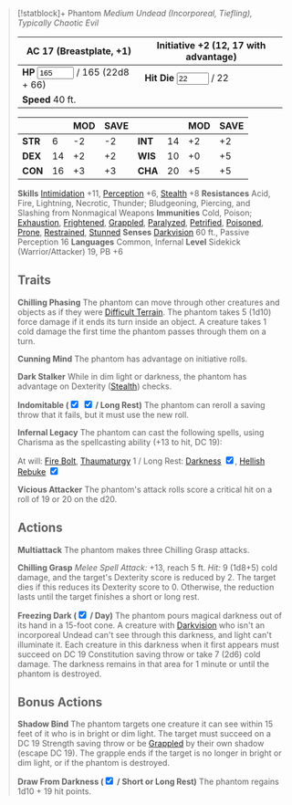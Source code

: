> [!statblock]+ Phantom
> *Medium Undead (Incorporeal, Tiefling), Typically Chaotic Evil*
> 
> |**AC** 17 (Breastplate, +1)|**Initiative** +2 (12, 17 with advantage)|
> |---|---|
> |**HP** <input type="number" step="1" min="0" max="165" placeholder="#" value="165" /> / 165 (22d8 + 66)|**Hit Die** <input type="number" step="1" min="0" max="22" placeholder="#" value="22" /> / 22|
> |**Speed** 40 ft.||
> 
> |||MOD|SAVE|||MOD|SAVE|
> |---|---|---|---|---|---|---|---|
> |**STR**|6|-2|-2|**INT**|14|+2|+2|
> |**DEX**|14|+2|+2|**WIS**|10|+0|+5|
> |**CON**|16|+3|+3|**CHA**|20|+5|+5|
> 
> **Skills** [Intimidation](https://www.dndbeyond.com/sources/dnd/free-rules/playing-the-game#Skills) +11, [Perception](https://www.dndbeyond.com/sources/dnd/free-rules/playing-the-game#Skills) +6, [Stealth](https://www.dndbeyond.com/sources/dnd/free-rules/playing-the-game#Skills) +8
> **Resistances** Acid, Fire, Lightning, Necrotic, Thunder; Bludgeoning, Piercing, and Slashing from Nonmagical Weapons
> **Immunities** Cold, Poison; [Exhaustion](https://www.dndbeyond.com/sources/dnd/free-rules/rules-glossary#ExhaustionCondition), [Frightened](https://www.dndbeyond.com/sources/dnd/free-rules/rules-glossary#FrightenedCondition), [Grappled](https://www.dndbeyond.com/sources/dnd/free-rules/rules-glossary#GrappledCondition), [Paralyzed](https://www.dndbeyond.com/sources/dnd/free-rules/rules-glossary#ParalyzedCondition), [Petrified](https://www.dndbeyond.com/sources/dnd/free-rules/rules-glossary#PetrifiedCondition), [Poisoned](https://www.dndbeyond.com/sources/dnd/free-rules/rules-glossary#PoisonedCondition), [Prone](https://www.dndbeyond.com/sources/dnd/free-rules/rules-glossary#ProneCondition), [Restrained](https://www.dndbeyond.com/sources/dnd/free-rules/rules-glossary#RestrainedCondition), [Stunned](https://www.dndbeyond.com/sources/dnd/free-rules/rules-glossary#StunnedCondition)
> **Senses** [Darkvision](https://www.dndbeyond.com/sources/dnd/free-rules/rules-glossary#Darkvision) 60 ft., Passive Perception 16
> **Languages** Common, Infernal
> **Level** Sidekick (Warrior/Attacker) 19, PB +6
> 
> ## Traits
> 
> **Chilling Phasing**
> The phantom can move through other creatures and objects as if they were [Difficult Terrain](https://www.dndbeyond.com/sources/dnd/free-rules/rules-glossary#DifficultTerrain).
> The phantom takes 5 (1d10) force damage if it ends its turn inside an object.
> A creature takes 1 cold damage the first time the phantom passes through them on a turn.
> 
> **Cunning Mind**
> The phantom has advantage on initiative rolls.
> 
> **Dark Stalker**
> While in dim light or darkness, the phantom has advantage on Dexterity ([Stealth](https://www.dndbeyond.com/sources/dnd/free-rules/playing-the-game#Skills)) checks.
> 
> **Indomitable (<input type="checkbox" checked /> <input type="checkbox" checked /> / Long Rest)**
> The phantom can reroll a saving throw that it fails, but it must use the new roll.
> 
> **Infernal Legacy**
> The phantom can cast the following spells, using Charisma as the spellcasting ability (+13 to hit, DC 19):
> 
> At will: [Fire Bolt](https://www.dndbeyond.com/spells/2618890-fire-bolt), [Thaumaturgy](https://www.dndbeyond.com/spells/2619174-thaumaturgy)
> 1 / Long Rest: [Darkness](https://www.dndbeyond.com/spells/2619080-darkness) <input type="checkbox" checked />, [Hellish Rebuke](https://www.dndbeyond.com/spells/2619149-hellish-rebuke) <input type="checkbox" checked />
> 
> **Vicious Attacker**
> The phantom's attack rolls score a critical hit on a roll of 19 or 20 on the d20.
> 
> ## Actions
> 
> **Multiattack**
> The phantom makes three Chilling Grasp attacks.
> 
> **Chilling Grasp**
> *Melee Spell Attack:* +13, reach 5 ft. 
> *Hit:* 9 (1d8+5) cold damage, and the target's Dexterity score is reduced by 2.
> The target dies if this reduces its Dexterity score to 0.
> Otherwise, the reduction lasts until the target finishes a short or long rest.
> 
> **Freezing Dark (<input type="checkbox" checked /> / Day)**
> The phantom pours magical darkness out of its hand in a 15-foot cone.
> A creature with [Darkvision](https://www.dndbeyond.com/sources/dnd/free-rules/rules-glossary#Darkvision) who isn't an incorporeal Undead can't see through this darkness, and light can't illuminate it.
> Each creature in this darkness when it first appears must succeed on DC 19 Constitution saving throw or take 7 (2d6) cold damage.
> The darkness remains in that area for 1 minute or until the phantom is destroyed.
> 
> ## Bonus Actions
> 
> **Shadow Bind**
> The phantom targets one creature it can see within 15 feet of it who is in bright or dim light.
> The target must succeed on a DC 19 Strength saving throw or be [Grappled](https://www.dndbeyond.com/sources/dnd/free-rules/rules-glossary#GrappledCondition) by their own shadow (escape DC 19).
> The grapple ends if the target is no longer in bright or dim light, or if the phantom is destroyed.
> 
> **Draw From Darkness (<input type="checkbox" checked /> / Short or Long Rest)**
> The phantom regains 1d10 + 19 hit points.